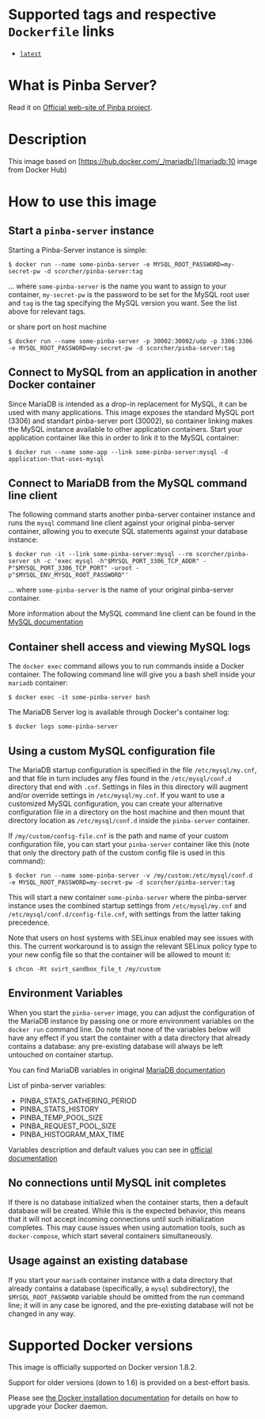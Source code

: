 # Supported tags and respective `Dockerfile` links

-	[`latest`](https://github.com/Scorcher/rugion-docker/blob/master/pinba-server/Dockerfile)

# What is Pinba Server?

Read it on [Official web-site of Pinba project](http://pinba.org/).

# Description

This image based on [https://hub.docker.com/_/mariadb/](mariadb:10 image from Docker Hub)

# How to use this image

## Start a `pinba-server` instance

Starting a Pinba-Server instance is simple:

```console
$ docker run --name some-pinba-server -e MYSQL_ROOT_PASSWORD=my-secret-pw -d scorcher/pinba-server:tag
```

... where `some-pinba-server` is the name you want to assign to your container, `my-secret-pw` is the password to be set for the MySQL root user and `tag` is the tag specifying the MySQL version you want. See the list above for relevant tags.

or share port on host machine

```console
$ docker run --name some-pinba-server -p 30002:30002/udp -p 3306:3306 -e MYSQL_ROOT_PASSWORD=my-secret-pw -d scorcher/pinba-server:tag
```

## Connect to MySQL from an application in another Docker container

Since MariaDB is intended as a drop-in replacement for MySQL, it can be used with many applications. This image exposes the standard MySQL port (3306) and standart pinba-server port (30002), so container linking makes the MySQL instance available to other application containers. Start your application container like this in order to link it to the MySQL container:

```console
$ docker run --name some-app --link some-pinba-server:mysql -d application-that-uses-mysql
```

## Connect to MariaDB from the MySQL command line client

The following command starts another pinba-server container instance and runs the `mysql` command line client against your original pinba-server container, allowing you to execute SQL statements against your database instance:

```console
$ docker run -it --link some-pinba-server:mysql --rm scorcher/pinba-server sh -c 'exec mysql -h"$MYSQL_PORT_3306_TCP_ADDR" -P"$MYSQL_PORT_3306_TCP_PORT" -uroot -p"$MYSQL_ENV_MYSQL_ROOT_PASSWORD"'
```

... where `some-pinba-server` is the name of your original pinba-server container.

More information about the MySQL command line client can be found in the [MySQL documentation](http://dev.mysql.com/doc/en/mysql.html)

## Container shell access and viewing MySQL logs

The `docker exec` command allows you to run commands inside a Docker container. The following command line will give you a bash shell inside your `mariadb` container:

```console
$ docker exec -it some-pinba-server bash
```

The MariaDB Server log is available through Docker's container log:

```console
$ docker logs some-pinba-server
```

## Using a custom MySQL configuration file

The MariaDB startup configuration is specified in the file `/etc/mysql/my.cnf`, and that file in turn includes any files found in the `/etc/mysql/conf.d` directory that end with `.cnf`. Settings in files in this directory will augment and/or override settings in `/etc/mysql/my.cnf`. If you want to use a customized MySQL configuration, you can create your alternative configuration file in a directory on the host machine and then mount that directory location as `/etc/mysql/conf.d` inside the `pinba-server` container.

If `/my/custom/config-file.cnf` is the path and name of your custom configuration file, you can start your `pinba-server` container like this (note that only the directory path of the custom config file is used in this command):

```console
$ docker run --name some-pinba-server -v /my/custom:/etc/mysql/conf.d -e MYSQL_ROOT_PASSWORD=my-secret-pw -d scorcher/pinba-server:tag
```

This will start a new container `some-pinba-server` where the pinba-server instance uses the combined startup settings from `/etc/mysql/my.cnf` and `/etc/mysql/conf.d/config-file.cnf`, with settings from the latter taking precedence.

Note that users on host systems with SELinux enabled may see issues with this. The current workaround is to assign the relevant SELinux policy type to your new config file so that the container will be allowed to mount it:

```console
$ chcon -Rt svirt_sandbox_file_t /my/custom
```

## Environment Variables

When you start the `pinba-server` image, you can adjust the configuration of the MariaDB instance by passing one or more environment variables on the `docker run` command line. Do note that none of the variables below will have any effect if you start the container with a data directory that already contains a database: any pre-existing database will always be left untouched on container startup.

You can find MariaDB variables in original [MariaDB documentation](https://hub.docker.com/_/mariadb/)

List of pinba-server variables:
* PINBA_STATS_GATHERING_PERIOD
* PINBA_STATS_HISTORY
* PINBA_TEMP_POOL_SIZE
* PINBA_REQUEST_POOL_SIZE
* PINBA_HISTOGRAM_MAX_TIME

Variables description and default values you can see in [official documentation](https://github.com/tony2001/pinba_engine/wiki/Configuration)


## No connections until MySQL init completes

If there is no database initialized when the container starts, then a default database will be created. While this is the expected behavior, this means that it will not accept incoming connections until such initialization completes. This may cause issues when using automation tools, such as `docker-compose`, which start several containers simultaneously.

## Usage against an existing database

If you start your `mariadb` container instance with a data directory that already contains a database (specifically, a `mysql` subdirectory), the `$MYSQL_ROOT_PASSWORD` variable should be omitted from the run command line; it will in any case be ignored, and the pre-existing database will not be changed in any way.

# Supported Docker versions

This image is officially supported on Docker version 1.8.2.

Support for older versions (down to 1.6) is provided on a best-effort basis.

Please see [the Docker installation documentation](https://docs.docker.com/installation/) for details on how to upgrade your Docker daemon.

